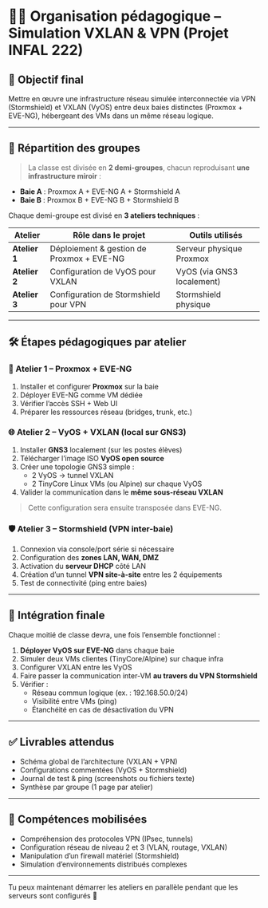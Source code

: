 
# 🧑‍🏫 Organisation pédagogique – Simulation VXLAN & VPN (Projet INFAL 222)

## 🎯 Objectif final
Mettre en œuvre une infrastructure réseau simulée interconnectée via VPN (Stormshield) et VXLAN (VyOS) entre deux baies distinctes (Proxmox + EVE-NG), hébergeant des VMs dans un même réseau logique.

---

## 🧩 Répartition des groupes

> La classe est divisée en **2 demi-groupes**, chacun reproduisant **une infrastructure miroir** :

- **Baie A** : Proxmox A + EVE-NG A + Stormshield A
- **Baie B** : Proxmox B + EVE-NG B + Stormshield B

Chaque demi-groupe est divisé en **3 ateliers techniques** :

| Atelier        | Rôle dans le projet                          | Outils utilisés                |
|----------------|----------------------------------------------|-------------------------------|
| **Atelier 1**  | Déploiement & gestion de Proxmox + EVE-NG   | Serveur physique Proxmox      |
| **Atelier 2**  | Configuration de VyOS pour VXLAN            | VyOS (via GNS3 localement)    |
| **Atelier 3**  | Configuration de Stormshield pour VPN       | Stormshield physique          |

---

## 🛠️ Étapes pédagogiques par atelier

### 🔧 Atelier 1 – Proxmox + EVE-NG

1. Installer et configurer **Proxmox** sur la baie
2. Déployer EVE-NG comme VM dédiée
3. Vérifier l’accès SSH + Web UI
4. Préparer les ressources réseau (bridges, trunk, etc.)

### 🌐 Atelier 2 – VyOS + VXLAN (local sur GNS3)

1. Installer **GNS3** localement (sur les postes élèves)
2. Télécharger l’image ISO **VyOS open source**
3. Créer une topologie GNS3 simple :
   - 2 VyOS → tunnel VXLAN
   - 2 TinyCore Linux VMs (ou Alpine) sur chaque VyOS
4. Valider la communication dans le **même sous-réseau VXLAN**

> Cette configuration sera ensuite transposée dans EVE-NG.

### 🛡️ Atelier 3 – Stormshield (VPN inter-baie)

1. Connexion via console/port série si nécessaire
2. Configuration des **zones LAN, WAN, DMZ**
3. Activation du **serveur DHCP** côté LAN
4. Création d’un tunnel **VPN site-à-site** entre les 2 équipements
5. Test de connectivité (ping entre baies)

---

## 🧬 Intégration finale

Chaque moitié de classe devra, une fois l’ensemble fonctionnel :

1. **Déployer VyOS sur EVE-NG** dans chaque baie
2. Simuler deux VMs clientes (TinyCore/Alpine) sur chaque infra
3. Configurer VXLAN entre les VyOS
4. Faire passer la communication inter-VM **au travers du VPN Stormshield**
5. Vérifier :
   - Réseau commun logique (ex. : 192.168.50.0/24)
   - Visibilité entre VMs (ping)
   - Étanchéité en cas de désactivation du VPN

---

## ✅ Livrables attendus

- Schéma global de l’architecture (VXLAN + VPN)
- Configurations commentées (VyOS + Stormshield)
- Journal de test & ping (screenshots ou fichiers texte)
- Synthèse par groupe (1 page par atelier)

---

## 🧠 Compétences mobilisées

- Compréhension des protocoles VPN (IPsec, tunnels)
- Configuration réseau de niveau 2 et 3 (VLAN, routage, VXLAN)
- Manipulation d’un firewall matériel (Stormshield)
- Simulation d’environnements distribués complexes

---

Tu peux maintenant démarrer les ateliers en parallèle pendant que les serveurs sont configurés 🔄

